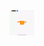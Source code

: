 <img src="https://raw.githubusercontent.com/yashh2417/faltu/main/VID_20240509105129.gif" width="40" height="40" />

